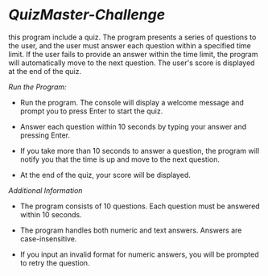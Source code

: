 # *QuizMaster-Challenge*
this program include a quiz.
The program presents a series of questions to the user, and the user must answer each question within a specified time limit.
If the user fails to provide an answer within the time limit,
the program will automatically move to the next question. The user's score is displayed at the end of the quiz.


*Run the Program:*


*  Run the program. The console will display a welcome message and prompt you to press Enter to start the quiz.
	

*  Answer each question within 10 seconds by typing your answer and pressing Enter.

*  If you take more than 10 seconds to answer a question, the program will notify you that the time is up and move to the next question.

*  At the end of the quiz, your score will be displayed.
 

*Additional Information*

* The program consists of 10 questions. Each question must be answered within 10 seconds.

* The program handles both numeric and text answers. Answers are case-insensitive.

* If you input an invalid format for numeric answers, you will be prompted to retry the question.

